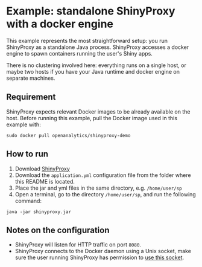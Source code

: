 # Example: standalone ShinyProxy with a docker engine

This example represents the most straightforward setup: you run ShinyProxy as a standalone Java process. ShinyProxy accesses a docker engine to spawn containers running the user's Shiny apps.

There is no clustering involved here: everything runs on a single host, or maybe two hosts if you have your Java runtime and docker engine on separate machines.

## Requirement

ShinyProxy expects relevant Docker images to be already available on the host. Before running this example, pull the Docker image used in this example with:

```
sudo docker pull openanalytics/shinyproxy-demo
```

## How to run

1. Download [ShinyProxy](https://www.shinyproxy.io/downloads "ShinyProxy website")
2. Download the `application.yml` configuration file from the folder where this README is located.
3. Place the jar and yml files in the same directory, e.g. `/home/user/sp`
4. Open a terminal, go to the directory `/home/user/sp`, and run the following command:

`java -jar shinyproxy.jar`

## Notes on the configuration

* ShinyProxy will listen for HTTP traffic on port `8080`.
* ShinyProxy connects to the Docker daemon using a Unix socket, make sure the
  user running ShinyProxy has permission
  to [use this socket](https://shinyproxy.io/documentation/getting-started/#access-to-docker-daemon).
